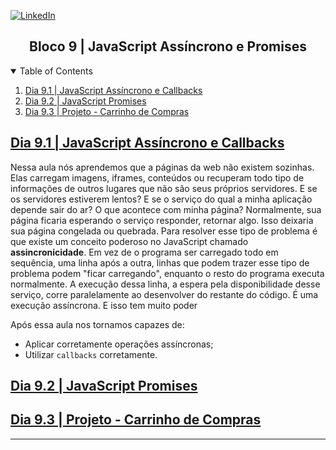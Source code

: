 <!-- PROJECT SHIELDS -->
[![LinkedIn][linkedin-shield]][linkedin-url]

<h2 align="center">Bloco 9 | JavaScript Assíncrono e Promises</h2>

<!-- TABLE OF CONTENTS -->
<details open="open">
  <summary>Table of Contents</summary>
  <ol>
    <li>
      <a href="#dia-9.1">Dia 9.1 | JavaScript Assíncrono e Callbacks</a>
    </li>
    <li>
      <a href="#dia-9.2">Dia 9.2 | JavaScript Promises</a>
    </li>
    <li>
      <a href="#dia-9.3">Dia 9.3 | Projeto - Carrinho de Compras</a>
    </li>
  </ol>
</details>

<!-- Dia 9.1 | JavaScript Assíncrono e Callbacks -->
## <a id="dia-9.1" href="9.1">Dia 9.1 | JavaScript Assíncrono e Callbacks</a>
Nessa aula nós aprendemos que a páginas da web não existem sozinhas. Elas carregam imagens, iframes, conteúdos ou recuperam todo tipo de informações de outros lugares que não são seus próprios servidores. E se os servidores estiverem lentos? E se o serviço do qual a minha aplicação depende sair do ar? O que acontece com minha página?
Normalmente, sua página ficaria esperando o serviço responder, retornar algo. Isso deixaria sua página congelada ou quebrada. Para resolver esse tipo de problema é que existe um conceito poderoso no JavaScript chamado **assincronicidade**. Em vez de o programa ser carregado todo em sequência, uma linha após a outra, linhas que podem trazer esse tipo de problema podem "ficar carregando", enquanto o resto do programa executa normalmente. A execução dessa linha, a espera pela disponibilidade desse serviço, corre paralelamente ao desenvolver do restante do código. É uma execução assíncrona. E isso tem muito poder

Após essa aula nos tornamos capazes de:
- Aplicar corretamente operações assíncronas;
- Utilizar `callbacks` corretamente.

<!-- Dia 9.2 | JavaScript Promises -->
## <a id="dia-9.2" href="9.2">Dia 9.2 | JavaScript Promises</a>

<!-- Dia 9.3 | Projeto - Carrinho de Compras -->
## <a id="dia-9.3" href="9.3">Dia 9.3 | Projeto - Carrinho de Compras</a>

---

<!-- MARKDOWN LINKS & IMAGES -->
[linkedin-shield]: https://img.shields.io/badge/-LinkedIn-black.svg?style=for-the-badge&logo=linkedin&colorB=555
[linkedin-url]: https://linkedin.com/in/rafaelgeronimo